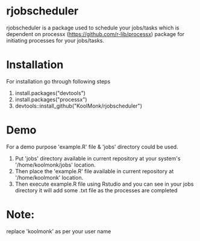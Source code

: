# rjobscheduler
rjobscheduler is a package used to schedule your jobs/tasks which is dependent on processx (https://github.com/r-lib/processx) 
package for initiating processes for your jobs/tasks.

# Installation
For installation go through following steps
1) install.packages("devtools")
2) install.packages("processx")
3) devtools::install_github("KoolMonk/rjobscheduler")

# Demo
For a demo purpose 'example.R' file & 'jobs' directory could be used.
1) Put 'jobs' directory available in current repository at your system's '/home/koolmonk/jobs' location.
2) Then place the 'example.R' file available in current repository at '/home/koolmonk' location.
3) Then execute example.R file using Rstudio and you can see in your jobs directory it will add some .txt file as the processes are
completed

# Note: 
replace 'koolmonk' as per your user name
